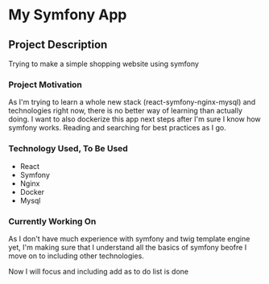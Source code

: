 # My Symfony App

## Project Description
Trying to make a simple shopping website using symfony

### Project Motivation
As I'm trying to learn a whole new stack (react-symfony-nginx-mysql) and technologies right now, there is 
no better way of learning than actually doing. I want to also dockerize this app next steps after I'm sure 
I know how symfony works. Reading and searching for best practices as I go.

### Technology Used, To Be Used
*   React
*   Symfony
*   Nginx
*   Docker
*   Mysql

### Currently Working On
As I don't have much experience with symfony and twig template engine yet, I'm making sure that I understand all the basics of symfony beofre I move on to including other technologies.

Now I will focus and including add as to do list is done